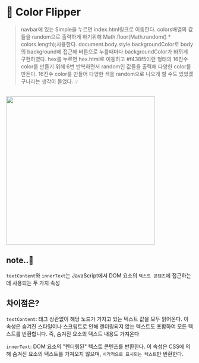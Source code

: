 # 🌈  Color Flipper

>navbar에 있는 Simple을 누르면 index.html링크로 이동한다.
colors배열의 값들을 random으로 출력하게 하기위해 Math.floor(Math.random() * colors.length);사용한다.
document.body.style.backgroundColor로 body의 background에 접근해 버튼으로 누를때마다 backgroundColor가 바뀌게 구현하였다.
hex를 누르면 hex.html로 이동하고 #f438f5이런 형태의 16진수 color를 만들기 위해 6번 반복하면서 random인 값들을 출력해 다양한 color를 만든다.
16진수 color를 만들어 다양한 색을 random으로 나오게 할 수도 있었겠구나라는 생각이 들었다..💡

<br/>

<img height="400" src="https://velog.velcdn.com/images/cocorig/post/5a07b01e-ff19-40ed-a589-a5318a22d5b6/image.gif"/>


## note..📝
`textContent`와 `innerText`는 JavaScript에서 DOM 요소의 `텍스트 콘텐츠`에 접근하는 데 사용되는 두 가지 속성

## 차이점은?
 `textContent`: 태그 상관없이 해당 노드가 가지고 있는 텍스트 값을 모두 읽어온다.
 이 속성은 숨겨진 스타일이나 스크립트로 인해 렌더링되지 않는 텍스트도 포함하여 모든 텍스트를 반환합니다. 즉, 숨겨진 요소의 텍스트 내용도 가져온다


`innerText`: DOM 요소의 "렌더링된" 텍스트 콘텐츠를 반환한다.
  이 속성은 CSS에 의해 숨겨진 요소의 텍스트를 가져오지 않으며, `시각적으로 표시되는 텍스트`만 반환한다. 





